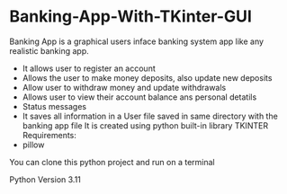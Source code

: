 # Banking-App-With-TKinter-GUI
Banking App is a graphical users inface banking system app like any realistic banking app.
* It allows user to register an account
* Allows the user to make money deposits, also update new deposits 
* Allow user to withdraw money and update withdrawals 
* Allows user to view their account balance ans personal detatils
* Status messages
* It saves all information in a User file saved in same directory with the banking app file
It is created using python built-in library TKINTER
Requirements:
* pillow

You can clone this python project and run on a terminal

Python Version 3.11 
